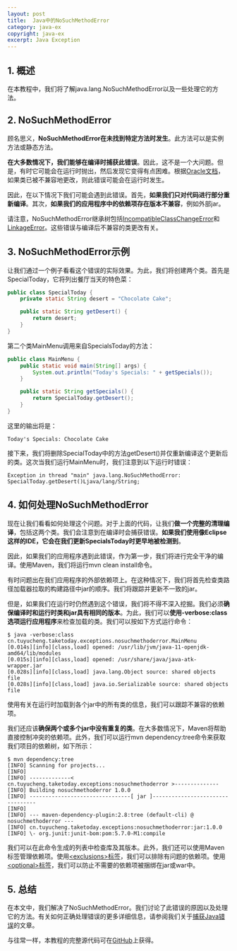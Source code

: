```yaml
---
layout: post
title:  Java中的NoSuchMethodError
category: java-ex
copyright: java-ex
excerpt: Java Exception
---
```


## 1. 概述

在本教程中，我们将了解java.lang.NoSuchMethodError以及一些处理它的方法。

## 2. NoSuchMethodError

顾名思义，**NoSuchMethodError在未找到特定方法时发生**。此方法可以是实例方法或静态方法。

**在大多数情况下，我们能够在编译时捕获此错误**。因此，这不是一个大问题。但是，有时它可能会在运行时抛出，然后发现它变得有点困难。根据[Oracle文档](https://docs.oracle.com/en/java/javase/11/docs/api/java.base/java/lang/NoSuchMethodError.html)，如果类已被不兼容地更改，则此错误可能会在运行时发生。

因此，在以下情况下我们可能会遇到此错误。首先，**如果我们只对代码进行部分重新编译**。其次，**如果我们的应用程序中的依赖项存在版本不兼容**，例如外部jar。

请注意，NoSuchMethodError继承树包括[IncompatibleClassChangeError](https://docs.oracle.com/en/java/javase/11/docs/api/java.base/java/lang/IncompatibleClassChangeError.html)和[LinkageError](https://docs.oracle.com/en/java/javase/11/docs/api/java.base/java/lang/LinkageError.html)。这些错误与编译后不兼容的类更改有关。

## 3. NoSuchMethodError示例

让我们通过一个例子看看这个错误的实际效果。为此，我们将创建两个类。首先是SpecialToday，它将列出餐厅当天的特色菜： 


```java
public class SpecialToday {
    private static String desert = "Chocolate Cake";

    public static String getDesert() {
        return desert;
    }
}
```

第二个类MainMenu调用来自SpecialsToday的方法：


```java
public class MainMenu {
    public static void main(String[] args) {
        System.out.println("Today's Specials: " + getSpecials());
    }

    public static String getSpecials() {
        return SpecialToday.getDesert();
    }
}
```

这里的输出将是：

```text
Today's Specials: Chocolate Cake
```

接下来，我们将删除SpecialToday中的方法getDesert()并仅重新编译这个更新后的类。这次当我们运行MainMenu时，我们注意到以下运行时错误：

```text
Exception in thread "main" java.lang.NoSuchMethodError: SpecialToday.getDesert()Ljava/lang/String;
```

## 4. 如何处理NoSuchMethodError

现在让我们看看如何处理这个问题。对于上面的代码，让我们**做一个完整的清理编译**，包括这两个类。我们会注意到在编译时会捕获错误。**如果我们使用像Eclipse这样的IDE，它会在我们更新SpecialsToday时更早地被检测到**。

因此，如果我们的应用程序遇到此错误，作为第一步，我们将进行完全干净的编译。使用Maven，我们将运行mvn clean install命令。

有时问题出在我们应用程序的外部依赖项上。在这种情况下，我们将首先检查类路径加载器拉取的构建路径中jar的顺序。我们将跟踪并更新不一致的jar。

但是，如果我们在运行时仍然遇到这个错误，我们将不得不深入挖掘。我们必须**确保编译时和运行时类和jar具有相同的版本**。为此，我们可以**使用-verbose:class选项运行应用程序**来检查加载的类。我们可以按如下方式运行命令：

```text
$ java -verbose:class cn.tuyucheng.taketoday.exceptions.nosuchmethoderror.MainMenu
[0.014s][info][class,load] opened: /usr/lib/jvm/java-11-openjdk-amd64/lib/modules
[0.015s][info][class,load] opened: /usr/share/java/java-atk-wrapper.jar
[0.028s][info][class,load] java.lang.Object source: shared objects file
[0.028s][info][class,load] java.io.Serializable source: shared objects file
```

使用有关在运行时加载到各个jar中的所有类的信息，我们可以跟踪不兼容的依赖项。

我们还应该**确保两个或多个jar中没有重复的类**。在大多数情况下，Maven将帮助直接控制冲突的依赖项。此外，我们可以运行mvn dependency:tree命令来获取我们项目的依赖树，如下所示：

```text
$ mvn dependency:tree
[INFO] Scanning for projects...
[INFO]
[INFO] -------------< cn.tuyucheng.taketoday.exceptions:nosuchmethoderror >--------------
[INFO] Building nosuchmethoderror 1.0.0
[INFO] --------------------------------[ jar ]---------------------------------
[INFO]
[INFO] --- maven-dependency-plugin:2.8:tree (default-cli) @ nosuchmethoderror ---
[INFO] cn.tuyucheng.taketoday.exceptions:nosuchmethoderror:jar:1.0.0
[INFO] \- org.junit:junit-bom:pom:5.7.0-M1:compile
```

我们可以在此命令生成的列表中检查库及其版本。此外，我们还可以使用Maven标签管理依赖项。使用[<exclusions\>标签](https://www.baeldung.com/maven-version-collision)，我们可以排除有问题的依赖项。使用[<optional\>标签](https://www.baeldung.com/maven-optional-dependency)，我们可以防止不需要的依赖项被捆绑在jar或war中。

## 5. 总结

在本文中，我们解决了NoSuchMethodError。我们讨论了此错误的原因以及处理它的方法。有关如何正确处理错误的更多详细信息，请参阅我们关于[捕获Java错误](https://www.baeldung.com/java-error-catch)的文章。

与往常一样，本教程的完整源代码可在[GitHub](https://github.com/tuyucheng7/taketoday-tutorial4j/tree/master/java-core-modules/java-exceptions-3)上获得。
